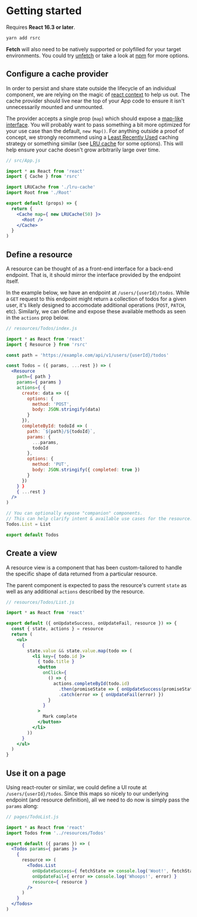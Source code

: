 # Getting started

Requires __React 16.3 or later__.


```bash
yarn add rsrc
```

__Fetch__ will also need to be natively supported or polyfilled for your target
environments. You could try [unfetch](https://www.npmjs.com/package/unfetch)
or take a look at [npm](https://www.npmjs.com/search?q=fetch) for more options.


## Configure a cache provider

In order to persist and share state outside the lifecycle of an individual
component, we are relying on the magic of [react
context](https://reactjs.org/docs/context.html) to help us out. The cache
provider should live near the top of your App code to ensure it isn't
unnecessarily mounted and unmounted.

The provider accepts a single prop (`map`) which should expose a [map-like
interface](ttps://developer.mozilla.org/en-US/docs/Web/JavaScript/Reference/Global_Objects/Map).
You will probably want to pass something a bit more optimized for your use case
than the default, `new Map()`. For anything outside a proof of concept, we
strongly recommend using a [Least Recently
Used](https://en.wikipedia.org/wiki/Cache_replacement_policies#Least_recently_used_(LRU))
caching strategy or something similar (see [LRU
cache](https://www.npmjs.com/search?q=lru%20cache) for some options).  This will
help ensure your cache doesn't grow arbitrarily large over time.


```jsx
// src/App.js

import * as React from 'react'
import { Cache } from 'rsrc'

import LRUCache from './lru-cache'
import Root from './Root'

export default (props) => {
  return {
    <Cache map={ new LRUCache(50) }>
      <Root />
    </Cache>
  }
)
```

## Define a resource

A resource can be thought of as a front-end interface for a back-end endpoint.
That is, it should mirror the interface provided by the endpoint itself.

In the example below, we have an endpoint at `/users/{userId}/todos`. While a
`GET` request to this endpoint might return a collection of todos for a given
user, it's likely designed to accomodate additional operations (`POST`, `PATCH`,
etc). Similarly, we can define and expose these available methods as seen in the
`actions` prop below.


```jsx
// resources/Todos/index.js

import * as React from 'react'
import { Resource } from 'rsrc'

const path = 'https://example.com/api/v1/users/{userId}/todos'

const Todos = ({ params, ...rest }) => (
  <Resource
    path={ path }
    params={ params }
    actions={ {
      create: data => ({
        options: {
          method: 'POST',
          body: JSON.stringify(data)
        }
      }),
      completeById: todoId => (
        path: `${path}/${todoId}`,
        params: { 
          ...params,
          todoId
        },
        options: {
          method: 'PUT',
          body: JSON.stringify({ completed: true })
        }
      })
    } }
    { ...rest }
  />
)

// You can optionally expose "companion" components.
// This can help clarify intent & available use cases for the resource.
Todos.List = List

export default Todos
```

## Create a view

A resource view is a component that has been custom-tailored to handle the
specific shape of data returned from a particular resource.

The parent component is expected to pass the resource's current `state` as well
as any additional `actions` described by the resource.


```jsx
// resources/Todos/List.js

import * as React from 'react'

export default ({ onUpdateSuccess, onUpdateFail, resource }) => {
  const { state, actions } = resource
  return (
    <ul>
      {
        state.value && state.value.map(todo => (
          <li key={ todo.id }>
            { todo.title }
            <button
              onClick={
                () => {
                  actions.completeById(todo.id)
                    .then(promiseState => { onUpdateSuccess(promiseState) })
                    .catch(error => { onUpdateFail(error) })
                }
              }
            >
              Mark complete
            </button>
          </li>
        ))
      }
    </ul>
  )
}
```

## Use it on a page

Using react-router or similar, we could define a UI route at
`/users/{userId}/todos`. Since this maps so nicely to our underlying endpoint
(and resource definition), all we need to do now is simply pass the `params`
along:


```jsx
// pages/TodoList.js

import * as React from 'react'
import Todos from '../resources/Todos'

export default ({ params }) => (
  <Todos params={ params }>
    {
      resource => (
        <Todos.List
          onUpdateSuccess={ fetchState => console.log('Woot!', fetchState) }
          onUpdateFail={ error => console.log('Whoops!', error) }
          resource={ resource }
        />
      )
    }
  </Todos>
)
```
